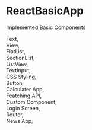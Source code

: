 # ReactBasicApp

Implemented Basic Components 

Text,</br>
View,</br>
FlatList,</br>
SectionList,</br>
ListView,</br>
TextInput,</br>
CSS Styling,</br>
Button,</br>
Calculater App,</br>
Featching API,</br>
Custom Component,</br>
Login Screen,</br>
Router,</br>
News App,</br>
